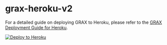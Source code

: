 # grax-heroku-v2

For a detailed guide on deploying GRAX to Heroku, please refer to the [GRAX Deployment Guide for Heroku](https://documentation.grax.com/docs/heroku-install).

[![Deploy to Heroku](https://www.herokucdn.com/deploy/button.png)](https://www.heroku.com/deploy/?template=https://github.com/graxinc/grax-heroku-v2/tree/staging)
